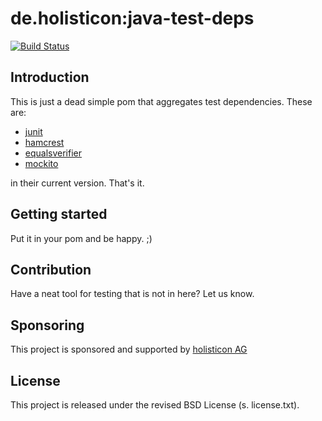 # de.holisticon:java-test-deps
[![Build Status](https://secure.travis-ci.org/holisticon/java-test-deps.png)](https://travis-ci.org/holisticon/java-test-deps)
## Introduction
This is just a dead simple pom that aggregates test dependencies. These are:

- [junit](https://github.com/junit-team/junit/wiki)
- [hamcrest](https://code.google.com/p/hamcrest/)
- [equalsverifier](https://code.google.com/p/equalsverifier/)
- [mockito](https://code.google.com/p/mockito/)

in their current version. That's it.

## Getting started
Put it in your pom and be happy. ;)

## Contribution
Have a neat tool for testing that is not in here? Let us know.

## Sponsoring
This project is sponsored and supported by [holisticon AG](http://holisticon.de/cms/About/Startseite)

## License
This project is released under the revised BSD License (s. license.txt).
